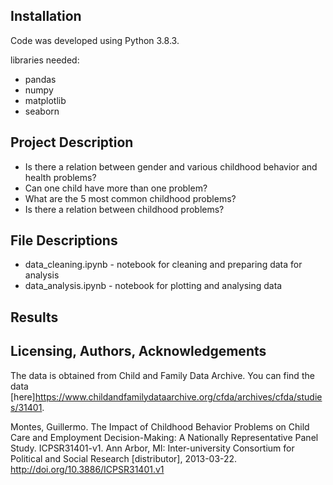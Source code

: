## Installation

Code was developed using Python 3.8.3.

libraries needed:

- pandas
- numpy
- matplotlib
- seaborn

## Project Description

- Is there a relation between gender and various childhood behavior and health problems?
- Can one child have more than one problem? 
- What are the 5 most common childhood problems?
- Is there a relation between childhood problems?


## File Descriptions
- data_cleaning.ipynb - notebook for cleaning and preparing data for analysis
- data_analysis.ipynb - notebook for plotting and analysing data


## Results


## Licensing, Authors, Acknowledgements

The data is obtained from Child and Family Data Archive. You can find the data [here]https://www.childandfamilydataarchive.org/cfda/archives/cfda/studies/31401. 

Montes, Guillermo. The Impact of Childhood Behavior Problems on Child Care
and Employment Decision-Making: A Nationally Representative Panel Study.
ICPSR31401-v1. Ann Arbor, MI: Inter-university Consortium for Political and
Social Research [distributor], 2013-03-22.
http://doi.org/10.3886/ICPSR31401.v1

